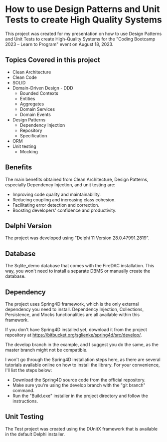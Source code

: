 # How to use Design Patterns and Unit Tests to create High Quality Systems
 
This project was created for my presentation on how to use Design Patterns and Unit Tests to create High-Quality Systems for the "Coding Bootcamp 2023 – Learn to Program" event on August 18, 2023.


## Topics Covered in this project

- Clean Architecture
- Clean Code
- SOLID
- Domain-Driven Design - DDD
    - Bounded Contexts
    - Entities
    - Aggregates
    - Domain Services
    - Domain Events
- Design Patterns
    - Dependency Injection
    - Repository
    - Specification
- ORM
- Unit testing
    - Mocking

## Benefits

The main benefits obtained from Clean Architecture, Design Patterns, especially Dependency Injection, and unit testing are:

- Improving code quality and maintainability.
- Reducing coupling and increasing class cohesion.
- Facilitating error detection and correction.
- Boosting developers' confidence and productivity.


## Delphi Version

The project was developed using "Delphi 11 Version 28.0.47991.2819".


## Database

The Sqlite_demo database that comes with the FireDAC installation. This way, you won't need to install a separate DBMS or manually create the database.


## Dependency

The project uses Spring4D framework, which is the only external dependency you need to install. Dependency Injection, Collections, Persistence, and Mocks functionalities are all available within this framework.

If you don't have Spring4D installed yet, download it from the project repository at https://bitbucket.org/sglienke/spring4d/src/develop/. 

The develop branch in the example, and I suggest you do the same, as the master branch might not be compatible.

I won't go through the Spring4D installation steps here, as there are several tutorials available online on how to install the library. For your convenience, I'll list the steps below:
- Download the Spring4D source code from the official repository.
- Make sure you're using the develop branch with the "git branch" command.
- Run the "Build.exe" installer in the project directory and follow the instructions.

## Unit Testing

The Test project was created using the DUnitX framework that is available in the default Delphi installer.


